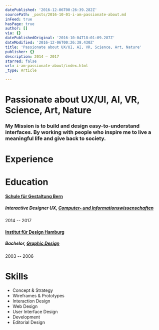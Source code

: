 ```yaml
---
datePublished: '2016-12-06T00:26:39.282Z'
sourcePath: _posts/2016-10-01-i-am-passionate-about.md
inFeed: true
hasPage: true
author: []
via: {}
datePublishedOriginal: '2016-10-04T18:01:09.287Z'
dateModified: '2016-12-06T00:26:38.430Z'
title: 'Passionate about UX/UI, AI, VR, Science, Art, Nature'
publisher: {}
description: 2014 – 2017
starred: false
url: i-am-passionate-about/index.html
_type: Article

---
```

# Passionate about **UX/UI, AI, VR, Science, Art, Nature**

### My Mission is to build and design easy-to-understand interfaces. By working with people who inspire me to live a meaningful life and give back to society.

# Experience

# Education

#### **[Schule für Gestaltung Bern][0]**

##### Interactive Designer UX, [Computer- und Informationswissenschaften][1]

2014 -- 2017

#### **[Institut für Design Hamburg][2]**

##### Bachelor, [Graphic Design][3]

2003 -- 2006

# Skills

* Concept & Strategy
* Wireframes & Prototypes
* Interaction Design
* Web Design
* User Interface Design
* Development
* Editorial Design

[0]: https://www.linkedin.com/edu/alumni?name=Schule+f%C3%BCr+Gestaltung+Bern&trk=prof-edu-school-name "Finden Sie weitere Mitglieder, die Schule für Gestaltung Bern besucht haben."
[1]: https://www.linkedin.com/vsearch/p?keywords=Computer-+und+Informationswissenschaften&trk=prof-edu-field_of_study "Mitglieder mit diesem Stichwort finden"
[2]: https://www.linkedin.com/edu/alumni?name=Institut+f%C3%BCr+Design+Hamburg&trk=prof-edu-school-name "Finden Sie weitere Mitglieder, die Institut für Design Hamburg besucht haben."
[3]: https://www.linkedin.com/vsearch/p?keywords=Graphic+Design&trk=prof-edu-field_of_study "Mitglieder mit diesem Stichwort finden"